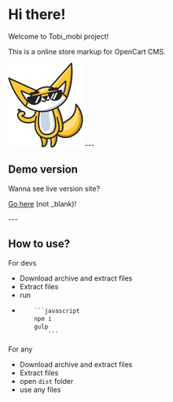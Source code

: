 <h1>Hi there!</h1>
<p>Welcome to Tobi_mobi project!</p>
<p>This is a online store markup for OpenCart CMS.</p>
<img src="https://github.com/vladorg/tobi_mobi/raw/master/dist/img/chudik2.png" alt="Tobi image">
---
<h2>Demo version</h2>
<p>Wanna see live version site?<p>
<p><a href="https://vladorg.github.io/tobi_mobi/" target="_blank">Go here</a> (not _blank)!<p>
---
<h2>How to use?</h2>
<p>For devs</p>
<ul>
  <li>Download archive and extract files</li>
  <li>Extract files</li>
  <li>run</li>
  <li>

  		```javascript
  		npm i
  		gulp
			```  
					
  </li>
</ul>
<p>For any</p>
<ul>
  <li>Download archive and extract files</li>
  <li>Extract files</li>
  <li>open <code>dist</code> folder</li>
  <li>use any files</li>
</ul>


